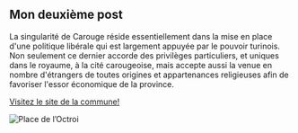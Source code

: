 ## Mon deuxième post

La singularité de Carouge réside essentiellement dans la mise en place d'une politique libérale qui est largement appuyée par le pouvoir turinois. Non seulement ce dernier accorde des privilèges particuliers, et uniques dans le royaume, à la cité carougeoise, mais accepte aussi la venue en nombre d'étrangers de toutes origines et appartenances religieuses afin de favoriser l'essor économique de la province.

[Visitez le site de la commune!](https://carouge.ch)

![Place de l’Octroi](https://unsplash.com/photos/commuters-bike-parked-on-light-post-UI3zQPG6L_M)
